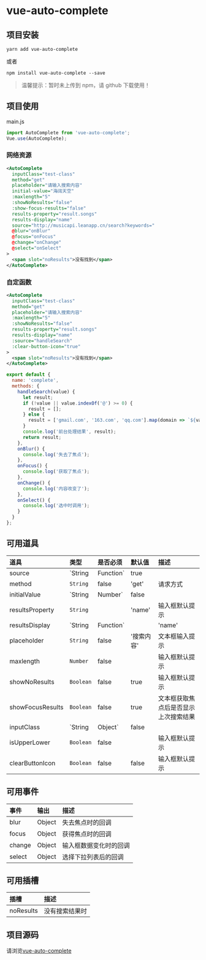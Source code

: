 # vue-auto-complete

## 项目安装

```
yarn add vue-auto-complete
```

或者

```
npm install vue-auto-complete --save
```

> 温馨提示：暂时未上传到 npm，请 github 下载使用！

## 项目使用

main.js

```js
import AutoComplete from 'vue-auto-complete';
Vue.use(AutoComplete);
```

### 网络资源

```xml
<AutoComplete
  inputClass="test-class"
  method="get"
  placeholder="请输入搜索内容"
  initial-value="海阔天空"
  :maxlength="5"
  :showNoResults="false"
  :show-focus-results="false"
  results-property="result.songs"
  results-display="name"
  source="http://musicapi.leanapp.cn/search?keywords="
  @blur="onBlur"
  @focus="onFocus"
  @change="onChange"
  @select="onSelect"
>
  <span slot="noResults">没有找到</span>
</AutoComplete>
```

### 自定函数

```xml
<AutoComplete
  inputClass="test-class"
  method="get"
  placeholder="请输入搜索内容"
  :maxlength="5"
  :showNoResults="false"
  results-property="result.songs"
  results-display="name"
  :source="handleSearch"
  :clear-button-icon="true"
>
  <span slot="noResults">没有找到</span>
</AutoComplete>
```

```js
export default {
  name: 'complete',
  methods: {
    handleSearch(value) {
      let result;
      if (!value || value.indexOf('@') >= 0) {
        result = [];
      } else {
        result = ['gmail.com', '163.com', 'qq.com'].map(domain => `${value}@${domain}`);
      }
      console.log('前台处理结果', result);
      return result;
    },
    onBlur() {
      console.log('失去了焦点');
    },
    onFocus() {
      console.log('获取了焦点');
    },
    onChange() {
      console.log('内容改变了');
    },
    onSelect() {
      console.log('选中时调用');
    }
  }
};
```

## 可用道具

| 道具             | 类型              | 是否必须 | 默认值     | 描述                                 |
| :--------------- | :---------------- | :------- | :--------- | :----------------------------------- |
| source           | `String|Function` | true     |            | 数据资源                             |
| method           | `String`          | false    | 'get'      | 请求方式                             |
| initialValue     | `String|Number`   | false    |            | 初始值                               |
| resultsProperty  | `String`          |          | 'name'     | 输入框默认提示                       |
| resultsDisplay   | `String|Function` |          | 'name'     | 输入框默认提示                       |
| placeholder      | `String`          | false    | '搜索内容' | 文本框输入提示                       |
| maxlength        | `Number`          | false    |            | 输入框默认提示                       |
| showNoResults    | `Boolean`         | false    | true       | 输入框默认提示                       |
| showFocusResults | `Boolean`         | false    | true       | 文本框获取焦点后是否显示上次搜索结果 |
| inputClass       | `String|Object`   | false    |            | 输入框默认提示                       |
| isUpperLower     | `Boolean`         | false    |            | 输入框默认提示                       |
| clearButtonIcon  | `Boolean`         | false    | false      | 输入框默认提示                       |

## 可用事件

| 事件   | 输出   | 描述                   |
| :----- | :----- | :--------------------- |
| blur   | Object | 失去焦点时的回调       |
| focus  | Object | 获得焦点时的回调       |
| change | Object | 输入框数据变化时的回调 |
| select | Object | 选择下拉列表后的回调   |

## 可用插槽

| 插槽      | 描述           |
| :-------- | :------------- |
| noResults | 没有搜索结果时 |

## 项目源码

请浏览[vue-auto-complete](https://github.com/nuochong/vue-auto-complete/)
